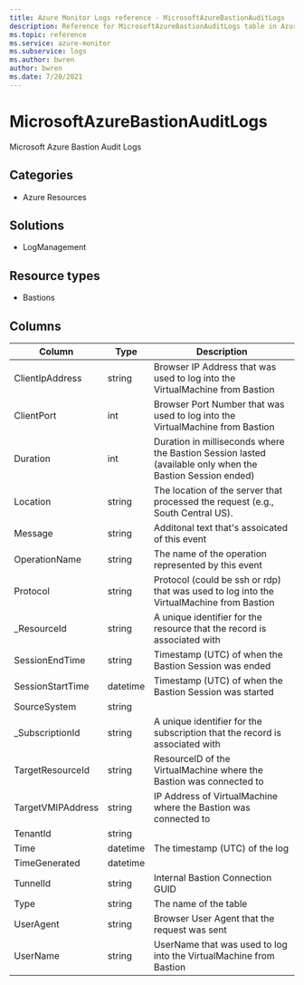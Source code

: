 ```yaml
---
title: Azure Monitor Logs reference - MicrosoftAzureBastionAuditLogs
description: Reference for MicrosoftAzureBastionAuditLogs table in Azure Monitor Logs.
ms.topic: reference
ms.service: azure-monitor
ms.subservice: logs
ms.author: bwren
author: bwren
ms.date: 7/20/2021
---
```


# MicrosoftAzureBastionAuditLogs

 Microsoft Azure Bastion Audit Logs

## Categories

- Azure Resources
## Solutions

- LogManagement
## Resource types

- Bastions




## Columns

|Column|Type|Description|
|---|---|---|
|ClientIpAddress|string|Browser IP Address that was used to log into the VirtualMachine from Bastion|
|ClientPort|int|Browser Port Number that was used to log into the VirtualMachine from Bastion|
|Duration|int|Duration in milliseconds where the Bastion Session lasted (available only when the Bastion Session ended)|
|Location|string|The location of the server that processed the request (e.g., South Central US).|
|Message|string|Additonal text that's assoicated of this event|
|OperationName|string|The name of the operation represented by this event|
|Protocol|string|Protocol (could be ssh or rdp) that was used to log into the VirtualMachine from Bastion|
|_ResourceId|string|A unique identifier for the resource that the record is associated with|
|SessionEndTime|string|Timestamp (UTC) of when the Bastion Session was ended|
|SessionStartTime|datetime|Timestamp (UTC) of when the Bastion Session was started|
|SourceSystem|string||
|_SubscriptionId|string|A unique identifier for the subscription that the record is associated with|
|TargetResourceId|string|ResourceID of the VirtualMachine where the Bastion was connected to|
|TargetVMIPAddress|string|IP Address of VirtualMachine where the Bastion was connected to|
|TenantId|string||
|Time|datetime|The timestamp (UTC) of the log|
|TimeGenerated|datetime||
|TunnelId|string|Internal Bastion Connection GUID|
|Type|string|The name of the table|
|UserAgent|string|Browser User Agent that the request was sent|
|UserName|string|UserName that was used to log into the VirtualMachine from Bastion|

